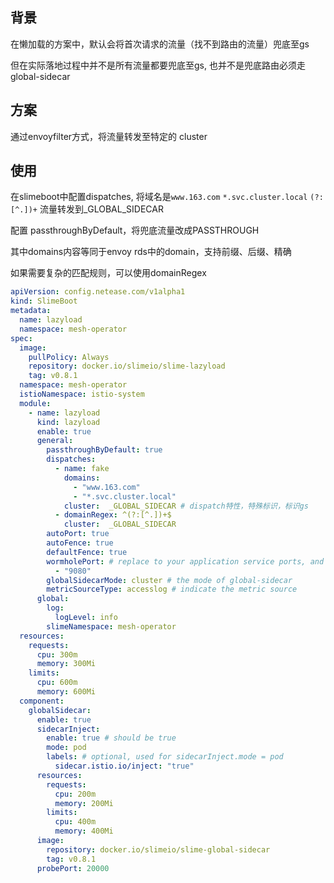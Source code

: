 ## 背景

在懒加载的方案中，默认会将首次请求的流量（找不到路由的流量）兜底至gs

但在实际落地过程中并不是所有流量都要兜底至gs, 也并不是兜底路由必须走global-sidecar

## 方案

通过envoyfilter方式，将流量转发至特定的 cluster

## 使用

在slimeboot中配置dispatches, 将域名是`www.163.com` `*.svc.cluster.local` `(?:[^.])+` 流量转发到_GLOBAL_SIDECAR

配置 passthroughByDefault，将兜底流量改成PASSTHROUGH

其中domains内容等同于envoy rds中的domain，支持前缀、后缀、精确

如果需要复杂的匹配规则，可以使用domainRegex

```yaml
apiVersion: config.netease.com/v1alpha1
kind: SlimeBoot
metadata:
  name: lazyload
  namespace: mesh-operator
spec:
  image:
    pullPolicy: Always
    repository: docker.io/slimeio/slime-lazyload
    tag: v0.8.1
  namespace: mesh-operator
  istioNamespace: istio-system
  module:
    - name: lazyload
      kind: lazyload
      enable: true
      general:
        passthroughByDefault: true
        dispatches:
          - name: fake
            domains:
              - "www.163.com"
              - "*.svc.cluster.local"
            cluster:  _GLOBAL_SIDECAR # dispatch特性，特殊标识，标识gs   
          - domainRegex: ^(?:[^.])+$
            cluster:  _GLOBAL_SIDECAR        
        autoPort: true
        autoFence: true
        defaultFence: true   
        wormholePort: # replace to your application service ports, and extend the list in case of multi ports
          - "9080"
        globalSidecarMode: cluster # the mode of global-sidecar
        metricSourceType: accesslog # indicate the metric source          
      global:
        log:
          logLevel: info
        slimeNamespace: mesh-operator
  resources:
    requests:
      cpu: 300m
      memory: 300Mi
    limits:
      cpu: 600m
      memory: 600Mi        
  component:
    globalSidecar:
      enable: true
      sidecarInject:
        enable: true # should be true
        mode: pod
        labels: # optional, used for sidecarInject.mode = pod
          sidecar.istio.io/inject: "true"
      resources:
        requests:
          cpu: 200m
          memory: 200Mi
        limits:
          cpu: 400m
          memory: 400Mi
      image:
        repository: docker.io/slimeio/slime-global-sidecar
        tag: v0.8.1
      probePort: 20000
```